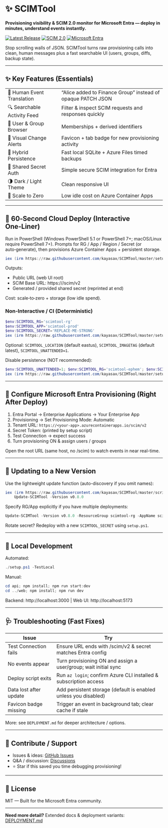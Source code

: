 # ✨ SCIMTool
**Provisioning visibility & SCIM 2.0 monitor for Microsoft Entra — deploy in minutes, understand events instantly.**

[![Latest Release](https://img.shields.io/github/v/release/kayasax/SCIMTool?style=flat-square&color=2ea043)](https://github.com/kayasax/SCIMTool/releases/latest) [![SCIM 2.0](https://img.shields.io/badge/SCIM-2.0-00a1f1?style=flat-square)](https://scim.cloud/) [![Microsoft Entra](https://img.shields.io/badge/Microsoft-Entra_ID-ff6b35?style=flat-square)](https://entra.microsoft.com/)

Stop scrolling walls of JSON. SCIMTool turns raw provisioning calls into clean, human messages plus a fast searchable UI (users, groups, diffs, backup state).

---

## ✨ Key Features (Essentials)
| | |
|---|---|
| 🧠 Human Event Translation | “Alice added to Finance Group” instead of opaque PATCH JSON |
| 🔍 Searchable Activity Feed | Filter & inspect SCIM requests and responses quickly |
| 👥 User & Group Browser | Memberships + derived identifiers |
| 🔔 Visual Change Alerts | Favicon + tab badge for new provisioning activity |
| 💾 Hybrid Persistence | Fast local SQLite + Azure Files timed backups |
| 🔐 Shared Secret Auth | Simple secure SCIM integration for Entra |
| 🌗 Dark / Light Theme | Clean responsive UI |
| 🚀 Scale to Zero | Low idle cost on Azure Container Apps |

---

## 🚀 60‑Second Cloud Deploy (Interactive One‑Liner)
Run in PowerShell (Windows PowerShell 5.1 or PowerShell 7+; macOS/Linux require PowerShell 7+). Prompts for RG / App / Region / Secret (or auto‑generate), then provisions Azure Container Apps + persistent storage.

```powershell
iex (irm https://raw.githubusercontent.com/kayasax/SCIMTool/master/setup.ps1)
```

Outputs:
* Public URL (web UI root)
* SCIM Base URL: https://<fqdn>/scim/v2
* Generated / provided shared secret (reprinted at end)

Cost: scale‑to‑zero + storage (low idle spend).

### Non‑Interactive / CI (Deterministic)
```powershell
$env:SCIMTOOL_RG='scimtool-rg'
$env:SCIMTOOL_APP='scimtool-prod'
$env:SCIMTOOL_SECRET='REPLACE-ME-STRONG'
iex (irm https://raw.githubusercontent.com/kayasax/SCIMTool/master/setup.ps1)
```
Optional: `SCIMTOOL_LOCATION` (default eastus), `SCIMTOOL_IMAGETAG` (default latest), `SCIMTOOL_UNATTENDED=1`.

Disable persistence (NOT recommended):
```powershell
$env:SCIMTOOL_UNATTENDED=1; $env:SCIMTOOL_RG='scimtool-ephem'; $env:SCIMTOOL_APP='scimtool-ephemeral'; $env:SCIMTOOL_SECRET='TEMP-ONLY'
iex (irm https://raw.githubusercontent.com/kayasax/SCIMTool/master/setup.ps1)
```

---

## 🔧 Configure Microsoft Entra Provisioning (Right After Deploy)
1. Entra Portal → Enterprise Applications → Your Enterprise App
2. Provisioning → Set Provisioning Mode: Automatic
3. Tenant URL: `https://<your-app>.azurecontainerapps.io/scim/v2`
4. Secret Token: (printed by setup script)
5. Test Connection → expect success
6. Turn provisioning ON & assign users / groups

Open the root URL (same host, no /scim) to watch events in near real-time.

---

## 🔄 Updating to a New Version
Use the lightweight update function (auto-discovery if you omit names):
```powershell
iex (irm https://raw.githubusercontent.com/kayasax/SCIMTool/master/scripts/update-scimtool-func.ps1); \
	Update-SCIMTool -Version v0.8.0
```
Specify RG/App explicitly if you have multiple deployments:
```powershell
Update-SCIMTool -Version v0.8.0 -ResourceGroup scimtool-rg -AppName scimtool-prod
```
Rotate secret? Redeploy with a new `SCIMTOOL_SECRET` using `setup.ps1`.

---

## 🧪 Local Development
Automated:
```powershell
./setup.ps1 -TestLocal
```
Manual:
```powershell
cd api; npm install; npm run start:dev
cd ../web; npm install; npm run dev
```
Backend: http://localhost:3000  |  Web UI: http://localhost:5173

---

## 🩺 Troubleshooting (Fast Fixes)
| Issue | Try |
|-------|-----|
| Test Connection fails | Ensure URL ends with /scim/v2 & secret matches Entra config |
| No events appear | Turn provisioning ON and assign a user/group; wait initial sync |
| Deploy script exits | Run `az login`; confirm Azure CLI installed & subscription access |
| Data lost after update | Add persistent storage (default is enabled unless you disabled) |
| Favicon badge missing | Trigger an event in background tab; clear cache if stale |

More: see `DEPLOYMENT.md` for deeper architecture / options.

---

## 🤝 Contribute / Support
* Issues & ideas: [GitHub Issues](https://github.com/kayasax/SCIMTool/issues)
* Q&A / discussion: [Discussions](https://github.com/kayasax/SCIMTool/discussions)
* ⭐ Star if this saved you time debugging provisioning!

---

## 📜 License
MIT — Built for the Microsoft Entra community.

---
**Need more detail?** Extended docs & deployment variants: [DEPLOYMENT.md](./DEPLOYMENT.md)


